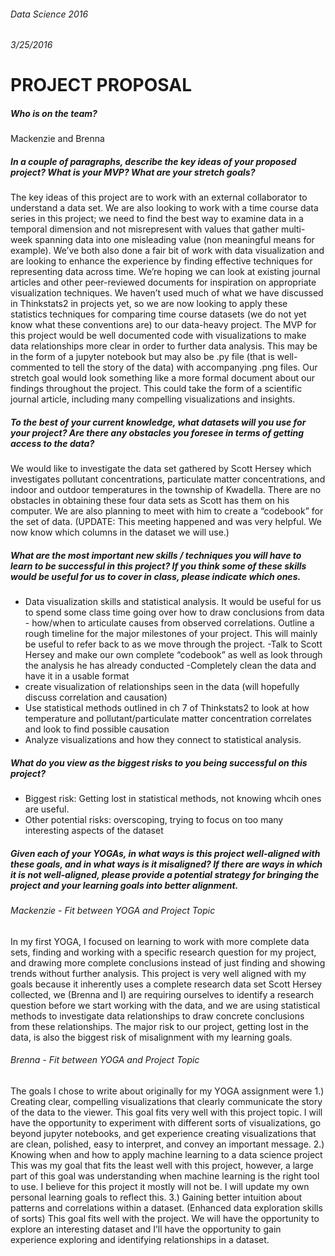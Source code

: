 ###### Data Science 2016 
###### 3/25/2016

# PROJECT PROPOSAL

##### Who is on the team?
Mackenzie and Brenna 
##### In a couple of paragraphs, describe the key ideas of your proposed project?  What is your MVP?  What are your stretch goals?
The key ideas of this project are to work with an external collaborator to understand a data set. We are also looking to work with a time course data series in this project; we need to find the best way to examine data in a temporal dimension and not misrepresent with values that gather multi-week spanning data into one misleading value (non meaningful means for example). We’ve both also done a fair bit of work with data visualization and are looking to enhance the experience by finding effective techniques for representing data across time. We’re hoping we can look at existing journal articles and other peer-reviewed documents for inspiration on appropriate visualization techniques. We haven’t used much of what we have discussed in Thinkstats2 in projects yet, so we are now looking to apply these statistics techniques for comparing time course datasets (we do not yet know what these conventions are) to our data-heavy project. 
	The MVP for this project would be well documented code with visualizations  to make data relationships more clear in order to further data analysis. This may be in the form of a jupyter notebook but may also be .py file (that is well-commented to tell the story of the data) with accompanying .png files.  Our stretch goal would look something like a more formal document about our findings throughout the project. This could take the form of a scientific journal article, including many compelling visualizations and insights.




##### To the best of your current knowledge, what datasets will you use for your project?  Are there any obstacles you foresee in terms of getting access to the data?
We would like to investigate the data set gathered by Scott Hersey which investigates pollutant concentrations, particulate matter concentrations, and indoor and outdoor temperatures in the township of Kwadella. There are no obstacles in obtaining these four data sets as Scott has them on his computer. We are also planning to meet with him to create a “codebook” for the set of data. (UPDATE: This meeting happened and was very helpful. We now know which columns in the dataset we will use.)

##### What are the most important new skills / techniques you will have to learn to be successful in this project?  If you think some of these skills would be useful for us to cover in class, please indicate which ones.
- Data visualization skills and statistical analysis. It would be useful for us to spend some class time going over how to draw conclusions from data - how/when to articulate causes from observed correlations.
Outline a rough timeline for the major milestones of your project.  This will mainly be useful to refer back to as we move through the project.
-Talk to Scott Hersey and make our own complete “codebook” as well as look through the analysis he has already conducted 
-Completely clean the data and have it in a usable format
- create visualization of relationships seen in the data (will hopefully discuss correlation and causation) 
- Use statistical methods outlined in ch 7 of Thinkstats2 to look at how temperature and pollutant/particulate matter concentration correlates and look to find possible causation
- Analyze visualizations and how they connect to statistical analysis.


##### What do you view as the biggest risks to you being successful on this project?
- Biggest risk: Getting lost in statistical methods, not knowing whcih ones are useful.
- Other potential risks: overscoping, trying to focus on too many interesting aspects of the dataset 

##### Given each of your YOGAs, in what ways is this project well-aligned with these goals, and in what ways is it misaligned?  If there are ways in which it is not well-aligned, please provide a potential strategy for bringing the project and your learning goals into better alignment. 
###### Mackenzie - Fit between YOGA and Project Topic
In my first YOGA, I focused on learning to work with more complete data sets, finding and working with a specific research question for my project, and drawing more complete conclusions instead of just finding and showing trends without further analysis. This project is very well aligned with my goals because it inherently uses a complete research data set Scott Hersey collected, we (Brenna and I) are requiring ourselves to identify a research question before we start working with the data, and we are using statistical methods to investigate data relationships to draw concrete conclusions from these relationships. The major risk to our project, getting lost in the data, is also the biggest risk of misalignment with my learning goals. 
###### Brenna - Fit between YOGA and Project Topic
The goals I chose to write about originally for my YOGA assignment were
 1.) Creating clear, compelling visualizations that clearly communicate the story of the data to the viewer.
This goal fits very well with this project topic.  I will have the opportunity to experiment with different sorts of visualizations, go beyond jupyter notebooks, and get experience creating visualizations that are clean, polished, easy to interpret, and convey an important message. 
 2.) Knowing when and how to apply machine learning to a data science project
This was my goal that fits the least well with this project, however, a large part of this goal was understanding when machine learning is the right tool to use. I believe for this project it mostly will not be. I will update my own personal learning goals to reflect this. 
 3.) Gaining better intuition about patterns and correlations within a dataset. (Enhanced data exploration skills of sorts)
This goal fits well with the project. We will have the opportunity to explore an interesting dataset and I’ll have the opportunity to gain experience exploring and identifying relationships in a dataset.
	

